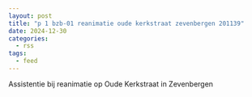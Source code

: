```yaml
---
layout: post
title: "p 1 bzb-01 reanimatie oude kerkstraat zevenbergen 201139"
date: 2024-12-30
categories: 
  - rss
tags: 
  - feed
---
```


Assistentie bij reanimatie op Oude Kerkstraat in Zevenbergen
